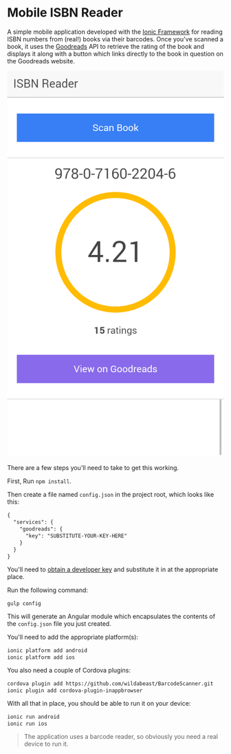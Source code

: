 Mobile ISBN Reader
=====================

A simple mobile application developed with the [Ionic Framework](http://ionicframework.com/) for reading ISBN numbers from (real!) books via their barcodes. Once you've scanned a book, it uses the [Goodreads](https://www.goodreads.com/) API to retrieve the rating of the book and displays it along with a button which links directly to the book in question on the Goodreads website.

![A screenshot of the application in action](/screenshot.png?raw=true "A screenshot of the application in action")

There are a few steps you'll need to take to get this working.

First, Run `npm install`.

Then create a file named `config.json` in the project root, which looks like this:

```
{
  "services": {
    "goodreads": {
      "key": "SUBSTITUTE-YOUR-KEY-HERE"
    }
  }
}
```

You'll need to [obtain a developer key](https://www.goodreads.com/api/keys) and substitute it in at the appropriate place.

Run the following command:

```
gulp config
```

This will generate an Angular module which encapsulates the contents of the `config.json` file you just created.

You'll need to add the appropriate platform(s):

```
ionic platform add android
ionic platform add ios
```

You also need a couple of Cordova plugins:

```
cordova plugin add https://github.com/wildabeast/BarcodeScanner.git 
ionic plugin add cordova-plugin-inappbrowser
```

With all that in place, you should be able to run it on your device:

```
ionic run android
ionic run ios
```

> The application uses a barcode reader, so obviously you need a real device to run it.
